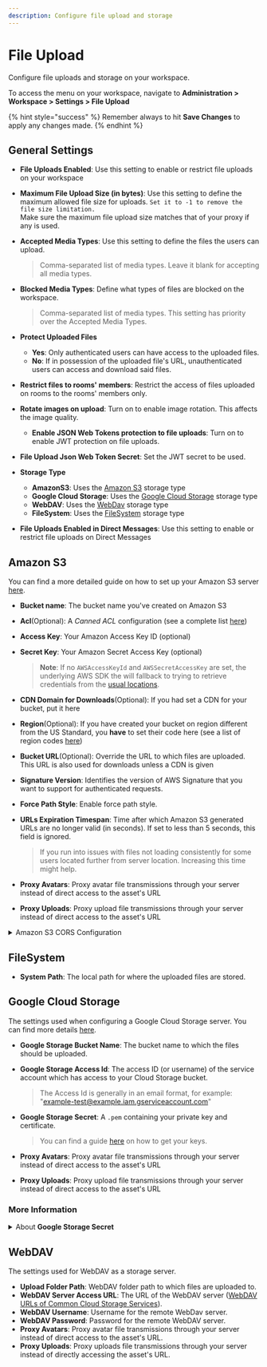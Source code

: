 ```yaml
---
description: Configure file upload and storage
---
```


# File Upload

Configure file uploads and storage on your workspace.&#x20;

To access the menu on your workspace, navigate to **Administration > Workspace > Settings > File Upload**

{% hint style="success" %}
Remember always to hit **Save Changes** to apply any changes made.
{% endhint %}

## General Settings

* **File Uploads Enabled**: Use this setting to enable or restrict file uploads on your workspace
* **Maximum File Upload Size (in bytes)**: Use this setting to define the maximum allowed file size for uploads. `Set it to -1 to remove the file size limitation.`\
  Make sure the maximum file upload size matches that of your proxy if any is used.
*   **Accepted Media Types**: Use this setting to define the files the users can upload.

    > Comma-separated list of media types. Leave it blank for accepting all media types.
*   **Blocked Media Types**: Define what types of files are blocked on the workspace.

    > Comma-separated list of media types. This setting has priority over the Accepted Media Types.
* **Protect Uploaded Files**
  * **Yes**: Only authenticated users can have access to the uploaded files.
  * **No**: If in possession of the uploaded file's URL, unauthenticated users can access and download said files.
* **Restrict files to rooms' members**: Restrict the access of files uploaded on rooms to the rooms' members only.
* **Rotate images on upload**: Turn on to enable image rotation. This affects the image quality.
  * **Enable JSON Web Tokens protection to file uploads**: Turn on to enable JWT protection on file uploads.
* **File Upload Json Web Token Secret**: Set the JWT secret to be used.
* **Storage Type**
  * **AmazonS3**: Uses the [Amazon S3](./#amazon-s3) storage type
  * **Google Cloud Storage**: Uses the [Google Cloud Storage](./#google-cloud-storage) storage type
  * **WebDAV**: Uses the [WebDav](./#webdav) storage type
  * **FileSystem**: Uses the [FileSystem](./#filesystem) storage type
* **File Uploads Enabled in Direct Messages**: Use this setting to enable or restrict file uploads on Direct Messages

## Amazon S3

You can find a more detailed guide on how to set up your Amazon S3 server [here](broken-reference).

* **Bucket name**: The bucket name you've created on Amazon S3
* **Acl**(Optional): A _Canned ACL_ configuration (see a complete list [here](http://docs.aws.amazon.com/AmazonS3/latest/dev/acl-overview.html#canned-acl))
* **Access Key**: Your Amazon Access Key ID (optional)
*   **Secret Key**: Your Amazon Secret Access Key (optional)

    > **Note**: If no `AWSAccessKeyId` and `AWSSecretAccessKey` are set, the underlying AWS SDK the will fallback to trying to retrieve credentials from the [usual locations](https://docs.aws.amazon.com/sdk-for-javascript/v2/developer-guide/setting-credentials-node.html).
* **CDN Domain for Downloads**(Optional): If you had set a CDN for your bucket, put it here
* **Region**(Optional): If you have created your bucket on region different from the US Standard, you **have** to set their code here (see a list of region codes [here](http://docs.aws.amazon.com/AWSEC2/latest/UserGuide/using-regions-availability-zones.html#concepts-available-regions))
* **Bucket URL**(Optional): Override the URL to which files are uploaded. This URL is also used for downloads unless a CDN is given
* **Signature Version**: Identifies the version of AWS Signature that you want to support for authenticated requests.
* **Force Path Style**: Enable force path style.
*   **URLs Expiration Timespan**: Time after which Amazon S3 generated URLs are no longer valid (in seconds). If set to less than 5 seconds, this field is ignored.

    > If you run into issues with files not loading consistently for some users located further from server location. Increasing this time might help.
* **Proxy Avatars**: Proxy avatar file transmissions through your server instead of direct access to the asset's URL
* **Proxy Uploads**: Proxy upload file transmissions through your server instead of direct access to the asset's URL

<details>

<summary>Amazon S3 CORS Configuration</summary>

Set the following _CORS Configuration_ to your bucket.

XML format (if using the old AWS console Interface):

```markup
[
    {
        "AllowedHeaders": [
            "*"  
        ],
        "AllowedMethods": [
            "PUT",
            "POST",
            "GET",
            "HEAD"
        ],  
        "AllowedOrigins": [
            "*ROCKET_CHAT_DOMAIN*"
        ],  
        "ExposeHeaders": [], 
        "MaxAgeSeconds": 3000
    } 
]
```

JSON format (if using the new AWS console Interface):

```javascript
[
  {
    "AllowedHeaders": [
        "*"
    ],
    "AllowedMethods": [
        "PUT",
        "POST",
        "GET",
        "HEAD"
    ],
    "AllowedOrigins": [
        "*ROCKET_CHAT_DOMAIN*"
    ],
    "ExposeHeaders": [],
    "MaxAgeSeconds": 3000
  }
]
```

**Note**: Replace `*ROCKET_CHAT_DOMAIN*` with the domain of your Rocket.Chat installation, e.g. `https://chat.example.com`.  Setting CORS to `*` posses a security risk because it allows for requests from any host on the Internet.

</details>

## FileSystem

* **System Path**: The local path for where the uploaded files are stored.&#x20;

## Google Cloud Storage

The settings used when configuring a Google Cloud Storage server. You can find more details [here](broken-reference).

* **Google Storage Bucket Name**: The bucket name to which the files should be uploaded.
*   **Google Storage Access Id**: The access ID (or username) of the service account which has access to your Cloud Storage bucket.

    > The Access Id is generally in an email format, for example: "example-test@example.iam.gserviceaccount.com"
*   **Google Storage Secret**: A `.pem` containing your private key and certificate.

    > You can find a guide [here](https://github.com/CulturalMe/meteor-slingshot#google-cloud) on how to get your keys.
* **Proxy Avatars**: Proxy avatar file transmissions through your server instead of direct access to the asset's URL
* **Proxy Uploads**: Proxy upload file transmissions through your server instead of direct access to the asset's URL

### More Information

<details>

<summary>About <strong>Google Storage Secret</strong></summary>

The value here takes an argument of a PEM file to connect to your Cloud Storage bucket. When you create a service account, you have the ability to download a JSON file that contains a number of variables. You need the unescaped private key, along with one of the certificates linked at the bottom of the JSON.

Syntax then looks just like a regular PEM file:

```
-----BEGIN PRIVATE KEY-----
unescaped private key goes here
-----END PRIVATE KEY-----
----BEGIN CERTIFICATE-----
first certificate goes here
-----END CERTIFICATE-----
```

Enter this into Rocket.Chat to allow the authentication with Google and store items in the bucket.

</details>

## WebDAV

The settings used for WebDAV as a storage server.

* **Upload Folder Path**: WebDAV folder path to which files are uploaded to.
* **WebDAV Server Access URL**: The URL of the WebDAV server ([WebDAV URLs of Common Cloud Storage Services](https://community.cryptomator.org/t/webdav-urls-of-common-cloud-storage-services/75)).
* **WebDAV Username**: Username for the remote WebDav server.
* **WebDAV Password**: Password for the remote WebDAV server.
* **Proxy Avatars**: Proxy avatar file transmissions through your server instead of direct access to the asset's URL.
* **Proxy Uploads**: Proxy uploads file transmissions through your server instead of directly accessing the asset's URL.
